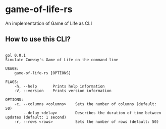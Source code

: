 # game-of-life-rs
An implementation of Game of Life as CLI

## How to use this CLI?

```shell

gol 0.0.1
Simulate Conway's Game of Life on the command line

USAGE:
    game-of-life-rs [OPTIONS]

FLAGS:
    -h, --help       Prints help information
    -V, --version    Prints version information

OPTIONS:
    -c, --columns <columns>    Sets the number of columns (default: 50)
        --delay <delay>        Describes the duration of time between updates (default: 1 second)
    -r, --rows <rows>          Sets the number of rows (default: 50)

```
